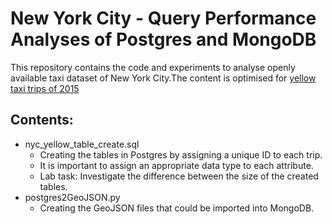# New York City - Query Performance Analyses of Postgres and MongoDB
This repository contains the code and experiments to analyse openly available taxi dataset of New York City.The content is optimised for [yellow taxi trips of 2015](https://www1.nyc.gov/site/tlc/about/tlc-trip-record-data.page)

## Contents:
* nyc_yellow_table_create.sql
  * Creating the tables in Postgres by assigning a unique ID to each trip. 
  * It is important to assign an appropriate data type to each attribute.
  * Lab task: Investigate the difference between the size of the created tables.  
* postgres2GeoJSON.py
  * Creating the GeoJSON files that could be imported into MongoDB.
  
